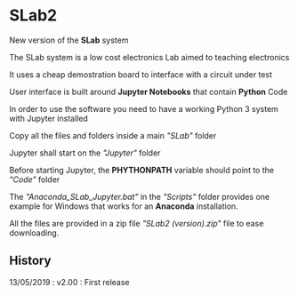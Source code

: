 # SLab2

New version of the **SLab** system

The SLab system is a low cost electronics Lab aimed to teaching electronics

It uses a cheap demostration board to interface with a circuit under test

User interface is built around **Jupyter Notebooks** that contain **Python** Code

In order to use the software you need to have a working Python 3 system with Jupyter installed

Copy all the files and folders inside a main *"SLab"* folder

Jupyter shall start on the *"Jupyter"* folder

Before starting Jupyter, the **PHYTHONPATH** variable should point to the *"Code"* folder

The *"Anaconda_SLab_Jupyter.bat"* in the *"Scripts"* folder provides one example for Windows that works for an **Anaconda** installation. 

All the files are provided in a zip file *"SLab2 (version).zip"* file to ease downloading.

## History

13/05/2019 : v2.00 : First release
